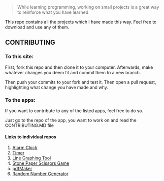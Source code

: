 > While learning programming, working on small projects is a great way to reinforce what you have learned. 

This repo contains all the projects which I have made this way.
Feel free to download and use any of them.

## CONTRIBUTING
### To this site:
First, fork this repo and then clone it to your computer. Afterwards, make whatever changes you deem fit and commit them to a new branch.

Then push your commits to your fork and test it. Then open a pull request, highlighting what change you have made and why.


### To the apps:
If you want to contribute to any of the listed apps, feel free to do so.

Just go to the repo of the app, you want to work on and read the CONTRIBUTING.MD file
#### Links to individual repos
1. [Alarm Clock](https://github.com/GammaBurst101/GammaClock)
2. [Timer](https://github.com/GammaBurst101/GammaTimer)
3. [Line Graphing Tool](https://github.com/GammaBurst101/LineGraphingTool)
4. [Stone Paper Scissors Game](https://github.com/GammaBurst101/SPSGame)
5. [pdfMaker](https://github.com/GammaBurst101/pdfMaker)
6. [Random Number Generator](https://github.com/GammaBurst101/RandomNumberGenerator)
